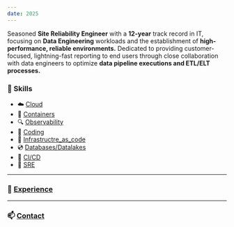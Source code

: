 ```yaml
---
date: 2025
---
```

Seasoned **Site Reliability Engineer** with a **12-year** track record in IT, focusing on **Data Engineering** workloads and the establishment of **high-performance, reliable environments.** Dedicated to providing customer-focused, lightning-fast reporting to end users through close collaboration with data engineers to optimize **data pipeline executions and ETL/ELT processes.**

### :gem:  Skills 
- :cloud: [Cloud](/cloud_skills)   
- :ship: [Containers](/containers)  
- :mag: [Observability](/monitoring)  
- :crystal_ball: [Coding](/programming)    
- :ferris_wheel: [Infrastructre_as_code](/iac)  
- :cd: [Databases/Datalakes](/databases)
- :rocket: [CI/CD](ci_cd)
- :robot: [SRE](sre)
---   

###   :briefcase: [Experience](/mp_experience)
---
### :mailbox: [Contact](/page/about) 